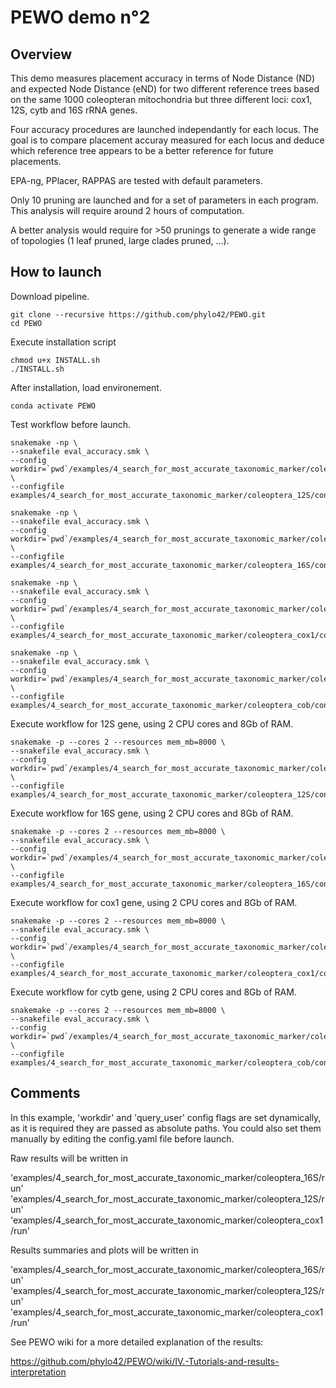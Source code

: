 # PEWO demo n°2

## Overview

This demo measures placement accuracy in terms of Node Distance (ND)
and expected Node Distance (eND) for two different reference trees
based on the same 1000 coleopteran mitochondria but three different
loci: cox1, 12S, cytb and 16S rRNA genes.

Four accuracy procedures are launched independantly for each locus.
The goal is to compare placement accuray measured for each locus and
deduce which reference tree appears to be a better reference for future
placements. 

EPA-ng, PPlacer, RAPPAS are tested with default parameters.

Only 10 pruning are launched and for a set of parameters in each program.
This analysis will require around 2 hours of computation.

A better analysis would require for >50 prunings to generate a wide
range of topologies (1 leaf pruned, large clades pruned, ...).


## How to launch

Download pipeline.
```
git clone --recursive https://github.com/phylo42/PEWO.git
cd PEWO
```

Execute installation script
```
chmod u+x INSTALL.sh
./INSTALL.sh
```

After installation, load environement.
```
conda activate PEWO
```

Test workflow before launch.
```
snakemake -np \
--snakefile eval_accuracy.smk \
--config workdir=`pwd`/examples/4_search_for_most_accurate_taxonomic_marker/coleoptera_12S/run \
--configfile examples/4_search_for_most_accurate_taxonomic_marker/coleoptera_12S/config_12S.yaml

snakemake -np \
--snakefile eval_accuracy.smk \
--config workdir=`pwd`/examples/4_search_for_most_accurate_taxonomic_marker/coleoptera_16S/run \
--configfile examples/4_search_for_most_accurate_taxonomic_marker/coleoptera_16S/config_16S.yaml

snakemake -np \
--snakefile eval_accuracy.smk \
--config workdir=`pwd`/examples/4_search_for_most_accurate_taxonomic_marker/coleoptera_cox1/run \
--configfile examples/4_search_for_most_accurate_taxonomic_marker/coleoptera_cox1/config_cox1.yaml

snakemake -np \
--snakefile eval_accuracy.smk \
--config workdir=`pwd`/examples/4_search_for_most_accurate_taxonomic_marker/coleoptera_cob/run \
--configfile examples/4_search_for_most_accurate_taxonomic_marker/coleoptera_cob/config_cob.yaml
```

Execute workflow for 12S gene, using 2 CPU cores and 8Gb of RAM.
```
snakemake -p --cores 2 --resources mem_mb=8000 \
--snakefile eval_accuracy.smk \
--config workdir=`pwd`/examples/4_search_for_most_accurate_taxonomic_marker/coleoptera_12S/run \
--configfile examples/4_search_for_most_accurate_taxonomic_marker/coleoptera_12S/config_12S.yaml
```

Execute workflow for 16S gene, using 2 CPU cores and 8Gb of RAM.
```
snakemake -p --cores 2 --resources mem_mb=8000 \
--snakefile eval_accuracy.smk \
--config workdir=`pwd`/examples/4_search_for_most_accurate_taxonomic_marker/coleoptera_16S/run  \
--configfile examples/4_search_for_most_accurate_taxonomic_marker/coleoptera_16S/config_16S.yaml
```

Execute workflow for cox1 gene, using 2 CPU cores and 8Gb of RAM.
```
snakemake -p --cores 2 --resources mem_mb=8000 \
--snakefile eval_accuracy.smk \
--config workdir=`pwd`/examples/4_search_for_most_accurate_taxonomic_marker/coleoptera_cox1/run  \
--configfile examples/4_search_for_most_accurate_taxonomic_marker/coleoptera_cox1/config_cox1.yaml
```

Execute workflow for cytb gene, using 2 CPU cores and 8Gb of RAM.
```
snakemake -p --cores 2 --resources mem_mb=8000 \
--snakefile eval_accuracy.smk \
--config workdir=`pwd`/examples/4_search_for_most_accurate_taxonomic_marker/coleoptera_cob/run  \
--configfile examples/4_search_for_most_accurate_taxonomic_marker/coleoptera_cob/config_cob.yaml
```


## Comments

In this example, 'workdir' and 'query_user' config flags are set
dynamically, as it is required they are passed as absolute paths.
You could also set them manually by editing the config.yaml file
before launch.

Raw results will be written in

'examples/4_search_for_most_accurate_taxonomic_marker/coleoptera_16S/run'
'examples/4_search_for_most_accurate_taxonomic_marker/coleoptera_12S/run'
'examples/4_search_for_most_accurate_taxonomic_marker/coleoptera_cox1/run'

Results summaries and plots will be written in

'examples/4_search_for_most_accurate_taxonomic_marker/coleoptera_16S/run'
'examples/4_search_for_most_accurate_taxonomic_marker/coleoptera_12S/run'
'examples/4_search_for_most_accurate_taxonomic_marker/coleoptera_cox1/run'

See PEWO wiki for a more detailed explanation of the results:

https://github.com/phylo42/PEWO/wiki/IV.-Tutorials-and-results-interpretation
